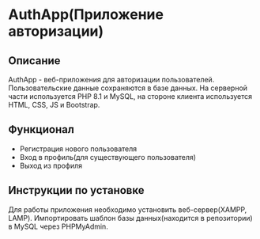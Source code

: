 <h1>AuthApp(Приложение авторизации)</h1>
<h2>Описание</h2>
  AuthApp - веб-приложения для авторизации пользователей. Пользовательские данные сохраняются в базе данных. На серверной части используется PHP 8.1 и MySQL, на стороне клиента используется HTML, CSS, JS и Bootstrap.
<h2>Функционал</h2>
<ul>
  <li>Регистрация нового пользователя</li>
  <li>Вход в профиль(для существующего пользователя)</li>
  <li>Выход из профиля</li>
</ul>
<h2>Инструкции по установке</h2>
  Для работы приложения необходимо установить веб-сервер(XAMPP, LAMP). Импортировать шаблон базы данных(находится в репозитории) в MySQL через PHPMyAdmin.


